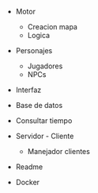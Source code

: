 - Motor
	- Creacion mapa
	- Logica

- Personajes
	- Jugadores
	- NPCs

- Interfaz

- Base de datos

- Consultar tiempo

- Servidor - Cliente
	- Manejador clientes

- Readme

- Docker